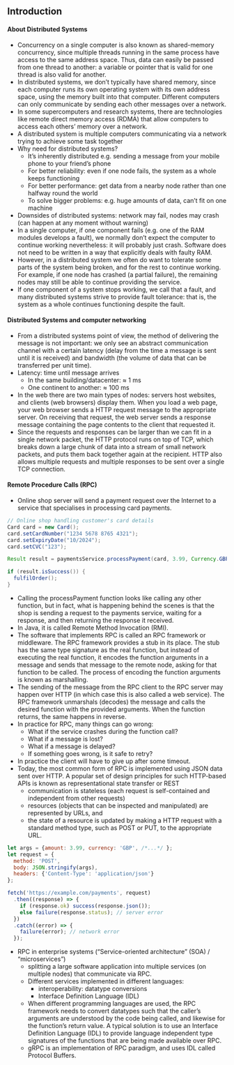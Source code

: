 ## Introduction

#### About Distributed Systems
* Concurrency on a single computer is also known as shared-memory concurrency, since multiple threads running in the same process have access to the same address space. Thus, data can easily be passed from one thread to another: a variable or pointer that is valid for one thread is also valid for another.
* In distributed systems, we don’t typically have shared memory, since each computer runs its own operating system with its own address space, using the memory built into that computer. Different computers can only communicate by sending each other messages over a network.
* In some supercomputers and research systems, there are technologies like remote direct memory access (RDMA) that allow computers to access each others’ memory over a network. 
* A distributed system is multiple computers communicating via a network trying to achieve some task together
* Why need for distributed systems?
  * It’s inherently distributed e.g. sending a message from your mobile phone to your friend’s phone
  * For better reliability: even if one node fails, the system as a whole keeps functioning
  * For better performance: get data from a nearby node rather than one halfway round the world
  * To solve bigger problems: e.g. huge amounts of data, can’t fit on one machine
* Downsides of distributed systems: network may fail, nodes may crash (can happen at any moment without warning)
* In a single computer, if one component fails (e.g. one of the RAM modules develops a fault), we normally don’t expect the computer to continue working nevertheless: it will probably just crash. Software does not need to be written in a way that explicitly deals with faulty RAM.
* However, in a distributed system we often do want to tolerate some parts of the system being broken, and for the rest to continue working. For example, if one node has crashed (a partial failure), the remaining nodes may still be able to continue providing the service.
* If one component of a system stops working, we call that a fault, and many distributed systems strive to provide fault tolerance: that is, the system as a whole continues functioning despite the fault.

#### Distributed Systems and computer networking
* From a distributed systems point of view, the method of delivering the message is not important: we only see an abstract communication channel with a certain latency (delay from the time a message is sent until it is received) and bandwidth (the volume of data that can be transferred per unit time).
* Latency: time until message arrives
  * In the same building/datacenter: ≈ 1 ms
  * One continent to another: ≈ 100 ms
* In the web there are two main types of nodes: servers host websites, and clients (web browsers) display them. When you load a web page, your web browser sends a HTTP request message to the appropriate server. On receiving that request, the web server sends a response message containing the page contents to the client that requested it.
* Since the requests and responses can be larger than we can fit in a single network packet, the HTTP protocol runs on top of TCP, which breaks down a large chunk of data into a stream of small network packets, and puts them back together again at the recipient.  HTTP also allows multiple requests and multiple responses to be sent over a single TCP connection.

#### Remote Procedure Calls (RPC)
* Online shop server will send a payment request over the Internet to a service that specialises in processing card payments.

```java
// Online shop handling customer's card details
Card card = new Card();
card.setCardNumber("1234 5678 8765 4321");
card.setExpiryDate("10/2024");
card.setCVC("123");

Result result = paymentsService.processPayment(card, 3.99, Currency.GBP);

if (result.isSuccess()) {
  fulfilOrder();
}
```

* Calling the processPayment function looks like calling any other function, but in fact, what is happening behind the scenes is that the shop is sending a request to the payments service, waiting for a response, and then returning the response it received.
* In Java, it is called Remote Method Invocation (RMI).
* The software that implements RPC is called an RPC framework or middleware. The RPC framework provides a stub in its place. The stub has the same type signature as the real function, but instead of executing the real function, it encodes the function arguments in a message and sends that message to the remote node, asking for that function to be called. The process of encoding the function arguments is known as marshalling. 
* The sending of the message from the RPC client to the RPC server may happen over HTTP (in which case this is also called a web service). The RPC framework unmarshals (decodes) the message and calls the desired function with the provided arguments. When the function returns, the same happens in reverse.
* In practice for RPC, many things can go wrong:
  * What if the service crashes during the function call?
  * What if a message is lost?
  * What if a message is delayed?
  * If something goes wrong, is it safe to retry?
* In practice the client will have to give up after some timeout.
* Today, the most common form of RPC is implemented using JSON data sent over HTTP. A popular set of design principles for such HTTP-based APIs is known as representational state transfer or REST
  * communication is stateless (each request is self-contained and independent from other requests)
  * resources (objects that can be inspected and manipulated) are represented by URLs, and
  * the state of a resource is updated by making a HTTP request with a standard method type, such as POST or PUT, to the appropriate URL.

```js
let args = {amount: 3.99, currency: 'GBP', /*...*/ };
let request = {
  method: 'POST',
  body: JSON.stringify(args),
  headers: {'Content-Type': 'application/json'}
};

fetch('https://example.com/payments', request)
  .then((response) => {
    if (response.ok) success(response.json());
    else failure(response.status); // server error
  })
  .catch((error) => {
    failure(error); // network error
  });
```

* RPC in enterprise systems (“Service-oriented architecture” (SOA) / “microservices”)
  * splitting a large software application into multiple services (on multiple nodes) that communicate via RPC.
  * Different services implemented in different languages:
    * interoperability: datatype conversions
    * Interface Definition Language (IDL)
  * When different programming languages are used, the RPC framework needs to convert datatypes such that the caller’s arguments are understood by the code being called, and likewise for the function’s return value. A typical solution is to use an Interface Definition Language (IDL) to provide language independent type signatures of the functions that are being made available over RPC.
  * gRPC is an implementation of RPC paradigm, and uses IDL called Protocol Buffers.
